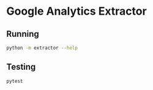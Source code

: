 # Google Analytics Extractor

## Running

```bash
python -m extractor --help
```

## Testing

```bash
pytest
```